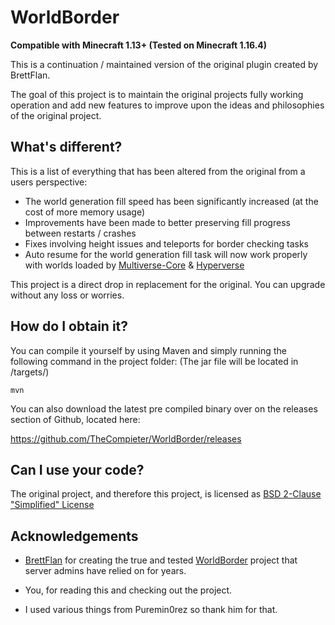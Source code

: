 # WorldBorder

**Compatible with Minecraft 1.13+ (Tested on Minecraft 1.16.4)**

This is a continuation / maintained version of the original plugin created by BrettFlan.

The goal of this project is to maintain the original projects fully working operation and add new features to improve upon the ideas
and philosophies of the original project.

## What's different?

This is a list of everything that has been altered from the original from a users perspective:
* The world generation fill speed has been significantly increased (at the cost of more memory usage)
* Improvements have been made to better preserving fill progress between restarts / crashes
* Fixes involving height issues and teleports for border checking tasks
* Auto resume for the world generation fill task will now work properly with worlds loaded by [Multiverse-Core](https://www.spigotmc.org/resources/multiverse-core.390/) & [Hyperverse](https://www.spigotmc.org/resources/hyperverse-w-i-p.77550/)

This project is a direct drop in replacement for the original. You can upgrade without any loss or worries.

## How do I obtain it?

You can compile it yourself by using Maven and simply running the following command in the project folder:
(The jar file will be located in /targets/)

```
mvn
```

You can also download the latest pre compiled binary over on the releases section of Github, located here:

https://github.com/TheCompieter/WorldBorder/releases

## Can I use your code?

The original project, and therefore this project, is licensed as [BSD 2-Clause "Simplified" License](https://github.com/TheCompieter/WorldBorder/blob/master/LICENSE)

## Acknowledgements

* [BrettFlan](https://github.com/Brettflan) for creating the true and tested [WorldBorder](https://github.com/Brettflan/WorldBorder) project that server admins have relied on for years.
* You, for reading this and checking out the project.

* I used various things from Puremin0rez so thank him for that.